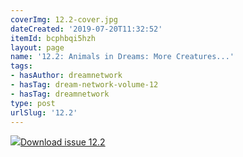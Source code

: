 ```yaml
---
coverImg: 12.2-cover.jpg
dateCreated: '2019-07-20T11:32:52'
itemId: bcphbqi5hzh
layout: page
name: '12.2: Animals in Dreams: More Creatures...'
tags:
- hasAuthor: dreamnetwork
- hasTag: dream-network-volume-12
- hasTag: dreamnetwork
type: post
urlSlug: '12.2'
---
```

<img class="card-journal-img" src="../images/12.2-rect.jpg"/><a href="../files/pdfs/Volume_12/12.2-Dream-Network_Volume-12_No-2.pdf" download="">Download issue 12.2</a>